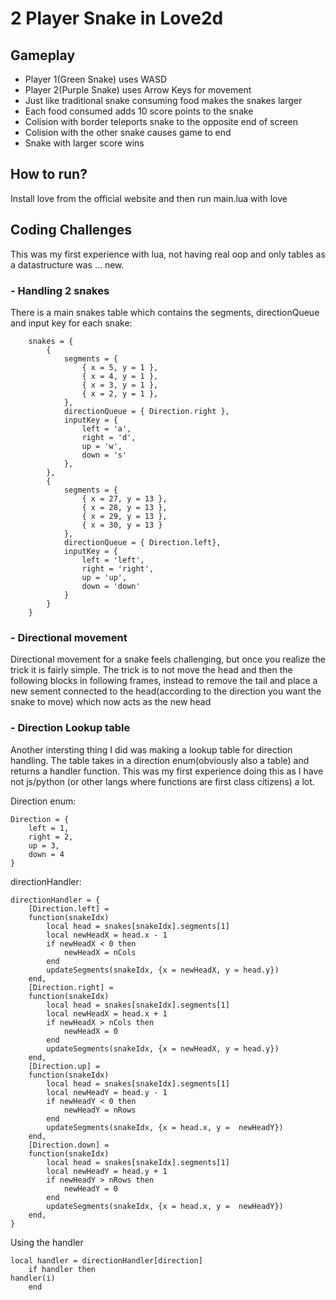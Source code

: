 
# 2 Player Snake in Love2d
 
## Gameplay

- Player 1(Green Snake) uses WASD
- Player 2(Purple Snake) uses Arrow Keys for movement
- Just like traditional snake consuming food makes the snakes larger
- Each food consumed adds 10 score points to the snake
- Colision with border teleports snake to the opposite end of screen
- Colision with the other snake causes game to end
- Snake with larger score wins

## How to run?

Install love from the official website and then run main.lua with love

## Coding Challenges

This was my first experience with lua, not having real oop and only tables 
as a datastructure was ... new.

### - Handling 2 snakes

There is a main snakes table which contains the segments, directionQueue and 
input key for each snake:

```
    snakes = {
        {
            segments = {
                { x = 5, y = 1 },
                { x = 4, y = 1 },
                { x = 3, y = 1 },
                { x = 2, y = 1 },
            },
            directionQueue = { Direction.right },
            inputKey = {
                left = 'a',
                right = 'd',
                up = 'w',
                down = 's'
            },
        },
        {
            segments = {
                { x = 27, y = 13 },
                { x = 28, y = 13 },
                { x = 29, y = 13 },
                { x = 30, y = 13 }
            },
            directionQueue = { Direction.left},
            inputKey = {
                left = 'left',
                right = 'right',
                up = 'up',
                down = 'down'
            }
        }
    }
```

### - Directional movement

Directional movement for a snake feels challenging, but once you realize the trick
it is fairly simple. The trick is to not move the head and then the following blocks
in following frames, instead to remove the tail and place a new sement connected to 
the head(according to the direction you want the snake to move) which now acts as
the new head

### - Direction Lookup table

Another intersting thing I did was making a lookup table for direction handling.
The table takes in a direction enum(obviously also a table) and returns a handler 
function. This was my first experience doing this as I have not js/python (or other
langs where functions are first class citizens) a lot.

Direction enum: 
```
Direction = {
    left = 1,
    right = 2,
    up = 3,
    down = 4
}
```

directionHandler:

```
directionHandler = {
    [Direction.left] = 
    function(snakeIdx)
        local head = snakes[snakeIdx].segments[1]
        local newHeadX = head.x - 1
        if newHeadX < 0 then
            newHeadX = nCols
        end
        updateSegments(snakeIdx, {x = newHeadX, y = head.y})
    end,
    [Direction.right] = 
    function(snakeIdx)
        local head = snakes[snakeIdx].segments[1]
        local newHeadX = head.x + 1
        if newHeadX > nCols then
            newHeadX = 0
        end
        updateSegments(snakeIdx, {x = newHeadX, y = head.y})
    end,
    [Direction.up] = 
    function(snakeIdx)
        local head = snakes[snakeIdx].segments[1]
        local newHeadY = head.y - 1
        if newHeadY < 0 then
            newHeadY = nRows
        end
        updateSegments(snakeIdx, {x = head.x, y =  newHeadY})
    end,
    [Direction.down] = 
    function(snakeIdx)
        local head = snakes[snakeIdx].segments[1]
        local newHeadY = head.y + 1
        if newHeadY > nRows then
            newHeadY = 0
        end
        updateSegments(snakeIdx, {x = head.x, y =  newHeadY})
    end,
}
```

Using the handler

```
local handler = directionHandler[direction]
    if handler then
handler(i)
    end
```
